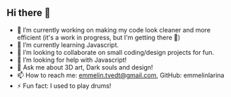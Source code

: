 ## Hi there 👋

- 🔭 I’m currently working on making my code look cleaner and more efficient (it's a work in progress, but I'm getting there 🚀)
- 🌱 I’m currently learning Javascript.
- 👯 I’m looking to collaborate on small coding/design projects for fun.
- 🤔 I’m looking for help with Javascript!
- 💬 Ask me about 3D art, Dark souls and design!
- 📫 How to reach me: emmelin.tvedt@gmail.com, GitHub: emmelinlarina
- ⚡ Fun fact: I used to play drums!
